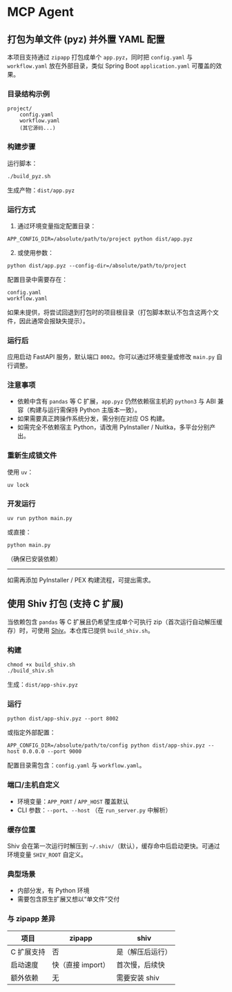 # MCP Agent

## 打包为单文件 (pyz) 并外置 YAML 配置

本项目支持通过 `zipapp` 打包成单个 `app.pyz`，同时把 `config.yaml` 与 `workflow.yaml` 放在外部目录，类似 Spring Boot `application.yaml` 可覆盖的效果。

### 目录结构示例

```
project/
	config.yaml
	workflow.yaml
	(其它源码...)
```

### 构建步骤

运行脚本：

```
./build_pyz.sh
```

生成产物：`dist/app.pyz`

### 运行方式

1. 通过环境变量指定配置目录：
```
APP_CONFIG_DIR=/absolute/path/to/project python dist/app.pyz
```

2. 或使用参数：
```
python dist/app.pyz --config-dir=/absolute/path/to/project
```

配置目录中需要存在：
```
config.yaml
workflow.yaml
```

如果未提供，将尝试回退到打包时的项目根目录（打包脚本默认不包含这两个文件，因此通常会报缺失提示）。

### 运行后

应用启动 FastAPI 服务，默认端口 `8002`。你可以通过环境变量或修改 `main.py` 自行调整。

### 注意事项

- 依赖中含有 `pandas` 等 C 扩展，`app.pyz` 仍然依赖宿主机的 `python3` 与 ABI 兼容（构建与运行需保持 Python 主版本一致）。
- 如果需要真正跨操作系统分发，需分别在对应 OS 构建。
- 如需完全不依赖宿主 Python，请改用 PyInstaller / Nuitka，多平台分别产出。

### 重新生成锁文件

使用 `uv`：
```
uv lock
```

### 开发运行

```
uv run python main.py
```

或直接：
```
python main.py
```

（确保已安装依赖）

---

如需再添加 PyInstaller / PEX 构建流程，可提出需求。  

## 使用 Shiv 打包 (支持 C 扩展)

当依赖包含 `pandas` 等 C 扩展且仍希望生成单个可执行 zip（首次运行自动解压缓存）时，可使用 [Shiv](https://github.com/linkedin/shiv)。本仓库已提供 `build_shiv.sh`。

### 构建
```
chmod +x build_shiv.sh
./build_shiv.sh
```
生成：`dist/app-shiv.pyz`

### 运行
```
python dist/app-shiv.pyz --port 8002
```
或指定外部配置：
```
APP_CONFIG_DIR=/absolute/path/to/config python dist/app-shiv.pyz --host 0.0.0.0 --port 9000
```
配置目录需包含：`config.yaml` 与 `workflow.yaml`。

### 端口/主机自定义
- 环境变量：`APP_PORT` / `APP_HOST` 覆盖默认
- CLI 参数：`--port`、`--host` （在 `run_server.py` 中解析）

### 缓存位置
Shiv 会在第一次运行时解压到 `~/.shiv/`（默认），缓存命中后启动更快。可通过环境变量 `SHIV_ROOT` 自定义。

### 典型场景
- 内部分发，有 Python 环境
- 需要包含原生扩展又想以“单文件”交付

### 与 zipapp 差异
| 项目 | zipapp | shiv |
|------|--------|------|
| C 扩展支持 | 否 | 是（解压后运行） |
| 启动速度 | 快（直接 import） | 首次慢，后续快 |
| 额外依赖 | 无 | 需要安装 shiv |


